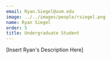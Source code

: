 ```yaml
---
email: Ryan.Siegel@uvm.edu
image: ../../images/people/rsiegel.png
name: Ryan Siegel
order: 5
title: Undergraduate Student
---
```

[Insert Ryan's Description Here]